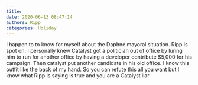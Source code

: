 ```yaml
---
title: 
date: 2020-06-13 08:47:14
authors: Ripp
categories: Holiday
---
```


 I happen to to know for myself about the Daphne mayoral situation.  Ripp is spot on.
I personally knew Catalyst got a politician out of office by luring him to run for another office by having a developer contribute $5,000 for his campaign.   Then catalyst put another candidate in his old office. 
I know this outfit like the back of my hand. 
So you can refute this all you want but I know what Ripp is saying is true and you are a Catalyst liar
